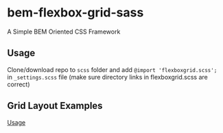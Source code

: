 # bem-flexbox-grid-sass
A Simple BEM Oriented CSS Framework

## Usage
Clone/download repo to `scss` folder and add `@import 'flexboxgrid.scss';` in `_settings.scss` file (make sure directory links in flexboxgrid.scss are correct)

## Grid Layout Examples
<a href="https://trivision-developer.github.io/bem-flexbox-grid-sass/index.html" target="_blank">Usage</a>

